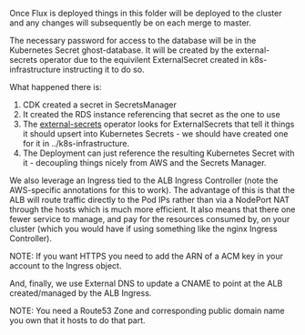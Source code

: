 Once Flux is deployed things in this folder will be deployed to the cluster and any changes will subsequently be on each merge to master.

The necessary password for access to the database will be in the Kubernetes Secret ghost-database. It will be created by the external-secrets operator due to the equivilent ExternalSecret created in k8s-infrastructure instructing it to do so. 

What happened there is:
1. CDK created a secret in SecretsManager
1. It created the RDS instance referencing that secret as the one to use
1. The [external-secrets](https://github.com/godaddy/kubernetes-external-secrets) operator looks for ExternalSecrets that tell it things it should upsert into Kubernetes Secrets - we should have created one for it in ../k8s-infrastructure.
1. The Deployment can just reference the resulting Kubernetes Secret with it - decoupling things nicely from AWS and the Secrets Manager.

We also leverage an Ingress tied to the ALB Ingress Controller (note the AWS-specific annotations for this to work). The advantage of this is that the ALB will route traffic directly to the Pod IPs rather than via a NodePort NAT through the hosts which is much more efficient. It also means that there one fewer service to manage, and pay for the resources consumed by, on your cluster (which you would have if using something like the nginx Ingress Controller).

NOTE: If you want HTTPS you need to add the ARN of a ACM key in your account to the Ingress object.

And, finally, we use External DNS to update a CNAME to point at the ALB created/managed by the ALB Ingress.

NOTE: You need a Route53 Zone and corresponding public domain name you own that it hosts to do that part.